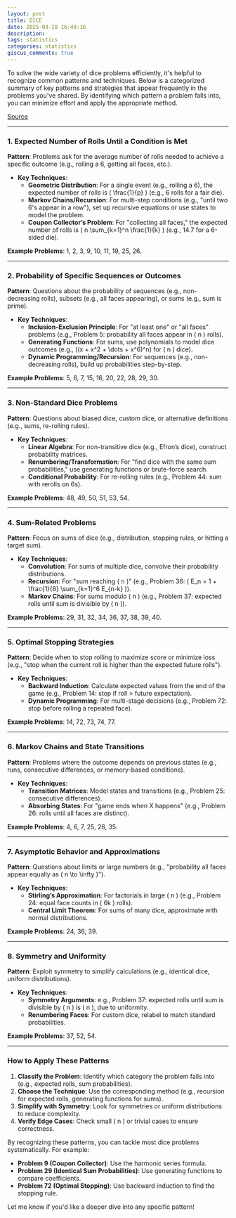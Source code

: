 ```yaml
---
layout: post
title: DICE
date: 2025-03-28 16:40:16
description: 
tags: statistics
categories: statistics
giscus_comments: true
---
```


To solve the wide variety of dice problems efficiently, it's helpful to recognize common patterns and techniques. Below is a categorized summary of key patterns and strategies that appear frequently in the problems you've shared. By identifying which pattern a problem falls into, you can minimize effort and apply the appropriate method.

[Source](https://www.madandmoonly.com/doctormatt/mathematics/dice1.pdf)

---

### **1. Expected Number of Rolls Until a Condition is Met**
**Pattern**: Problems ask for the average number of rolls needed to achieve a specific outcome (e.g., rolling a 6, getting all faces, etc.).
- **Key Techniques**:
  - **Geometric Distribution**: For a single event (e.g., rolling a 6), the expected number of rolls is \( \frac{1}{p} \) (e.g., 6 rolls for a fair die).
  - **Markov Chains/Recursion**: For multi-step conditions (e.g., "until two 6's appear in a row"), set up recursive equations or use states to model the problem.
  - **Coupon Collector’s Problem**: For "collecting all faces," the expected number of rolls is \( n \sum_{k=1}^n \frac{1}{k} \) (e.g., 14.7 for a 6-sided die).

**Example Problems**: 1, 2, 3, 9, 10, 11, 19, 25, 26.

---

### **2. Probability of Specific Sequences or Outcomes**
**Pattern**: Questions about the probability of sequences (e.g., non-decreasing rolls), subsets (e.g., all faces appearing), or sums (e.g., sum is prime).
- **Key Techniques**:
  - **Inclusion-Exclusion Principle**: For "at least one" or "all faces" problems (e.g., Problem 5: probability all faces appear in \( n \) rolls).
  - **Generating Functions**: For sums, use polynomials to model dice outcomes (e.g., \((x + x^2 + \dots + x^6)^n\) for \( n \) dice).
  - **Dynamic Programming/Recursion**: For sequences (e.g., non-decreasing rolls), build up probabilities step-by-step.

**Example Problems**: 5, 6, 7, 15, 16, 20, 22, 28, 29, 30.

---

### **3. Non-Standard Dice Problems**
**Pattern**: Questions about biased dice, custom dice, or alternative definitions (e.g., sums, re-rolling rules).
- **Key Techniques**:
  - **Linear Algebra**: For non-transitive dice (e.g., Efron’s dice), construct probability matrices.
  - **Renumbering/Transformation**: For "find dice with the same sum probabilities," use generating functions or brute-force search.
  - **Conditional Probability**: For re-rolling rules (e.g., Problem 44: sum with rerolls on 6s).

**Example Problems**: 48, 49, 50, 51, 53, 54.

---

### **4. Sum-Related Problems**
**Pattern**: Focus on sums of dice (e.g., distribution, stopping rules, or hitting a target sum).
- **Key Techniques**:
  - **Convolution**: For sums of multiple dice, convolve their probability distributions.
  - **Recursion**: For "sum reaching \( n \)" (e.g., Problem 36: \( E_n = 1 + \frac{1}{6} \sum_{k=1}^6 E_{n-k} \)).
  - **Markov Chains**: For sums modulo \( n \) (e.g., Problem 37: expected rolls until sum is divisible by \( n \)).

**Example Problems**: 29, 31, 32, 34, 36, 37, 38, 39, 40.

---

### **5. Optimal Stopping Strategies**
**Pattern**: Decide when to stop rolling to maximize score or minimize loss (e.g., "stop when the current roll is higher than the expected future rolls").
- **Key Techniques**:
  - **Backward Induction**: Calculate expected values from the end of the game (e.g., Problem 14: stop if roll > future expectation).
  - **Dynamic Programming**: For multi-stage decisions (e.g., Problem 72: stop before rolling a repeated face).

**Example Problems**: 14, 72, 73, 74, 77.

---

### **6. Markov Chains and State Transitions**
**Pattern**: Problems where the outcome depends on previous states (e.g., runs, consecutive differences, or memory-based conditions).
- **Key Techniques**:
  - **Transition Matrices**: Model states and transitions (e.g., Problem 25: consecutive differences).
  - **Absorbing States**: For "game ends when X happens" (e.g., Problem 26: rolls until all faces are distinct).

**Example Problems**: 4, 6, 7, 25, 26, 35.

---

### **7. Asymptotic Behavior and Approximations**
**Pattern**: Questions about limits or large numbers (e.g., "probability all faces appear equally as \( n \to \infty \)").
- **Key Techniques**:
  - **Stirling’s Approximation**: For factorials in large \( n \) (e.g., Problem 24: equal face counts in \( 6k \) rolls).
  - **Central Limit Theorem**: For sums of many dice, approximate with normal distributions.

**Example Problems**: 24, 36, 39.

---

### **8. Symmetry and Uniformity**
**Pattern**: Exploit symmetry to simplify calculations (e.g., identical dice, uniform distributions).
- **Key Techniques**:
  - **Symmetry Arguments**: e.g., Problem 37: expected rolls until sum is divisible by \( n \) is \( n \), due to uniformity.
  - **Renumbering Faces**: For custom dice, relabel to match standard probabilities.

**Example Problems**: 37, 52, 54.

---

### **How to Apply These Patterns**
1. **Classify the Problem**: Identify which category the problem falls into (e.g., expected rolls, sum probabilities).
2. **Choose the Technique**: Use the corresponding method (e.g., recursion for expected rolls, generating functions for sums).
3. **Simplify with Symmetry**: Look for symmetries or uniform distributions to reduce complexity.
4. **Verify Edge Cases**: Check small \( n \) or trivial cases to ensure correctness.

By recognizing these patterns, you can tackle most dice problems systematically. For example:
- **Problem 9 (Coupon Collector)**: Use the harmonic series formula.
- **Problem 29 (Identical Sum Probabilities)**: Use generating functions to compare coefficients.
- **Problem 72 (Optimal Stopping)**: Use backward induction to find the stopping rule.

Let me know if you'd like a deeper dive into any specific pattern!

